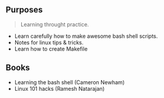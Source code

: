 ## Purposes

> Learning throught practice.

- Learn carefully how to make awesome bash shell scripts.
- Notes for linux tips & tricks.
- Learn how to create Makefile

## Books

- Learning the bash shell (Cameron Newham)
- Linux 101 hacks (Ramesh Natarajan)
